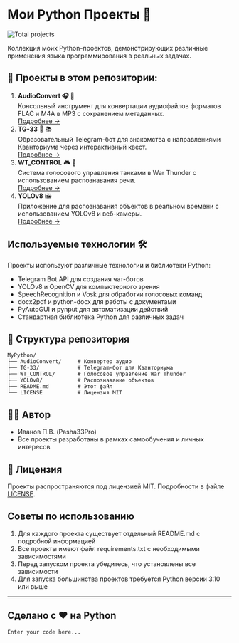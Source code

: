 # Мои Python Проекты 🚀

![Total projects](https://img.shields.io/badge/%F0%9F%93%8C_Total_Projects-4-orange)

Коллекция моих Python-проектов, демонстрирующих различные применения языка программирования в реальных задачах.

## 📌 Проекты в этом репозитории:

1. **AudioConvert 🎧 🔄**<br>
   Консольный инструмент для конвертации аудиофайлов форматов FLAC и M4A в MP3 с сохранением метаданных.<br>
   [Подробнее →](AudioConvert/README.md)
2. **TG-33** 🤖 📚<br>
   Образовательный Telegram-бот для знакомства с направлениями Кванториума через интерактивный квест.<br>
   [Подробнее →](TG-33/README.md)
3. **WT_CONTROL** 🎮 🎤<br>
   Система голосового управления танками в War Thunder с использованием распознавания речи.<br>
   [Подробнее →](WT_CONTROL/README.md)
4. **YOLOv8** 🖼️<br>
   Приложение для распознавания объектов в реальном времени с использованием YOLOv8 и веб-камеры.<br>
   [Подробнее →](YOLOv8/README.md)


## Используемые технологии 🛠️

Проекты используют различные технологии и библиотеки Python:

- Telegram Bot API для создания чат-ботов
- YOLOv8 и OpenCV для компьютерного зрения
- SpeechRecognition и Vosk для обработки голосовых команд
- docx2pdf и python-docx для работы с документами
- PyAutoGUI и pynput для автоматизации действий
- Стандартная библиотека Python для различных задач

## 📂 Структура репозитория

```
MyPython/
├── AudioConvert/     # Конвертер аудио
├── TG-33/            # Telegram-бот для Кванториума
├── WT_CONTROL/       # Голосовое управление War Thunder
├── YOLOv8/           # Распознавание объектов
├── README.md         # Этот файл
└── LICENSE           # Лицензия MIT
```

## 👨‍💻 Автор

- Иванов П.В. (Pasha33Pro)
- Все проекты разработаны в рамках самообучения и личных интересов

## 📄 Лицензия

Проекты распространяются под лицензией MIT. Подробности в файле [LICENSE](LICENSE).

## Советы по использованию

1. Для каждого проекта существует отдельный README.md с подробной информацией
2. Все проекты имеют файл requirements.txt с необходимыми зависимостями
3. Перед запуском проекта убедитесь, что установлены все зависимости
4. Для запуска большинства проектов требуется Python версии 3.10 или выше

---

## Сделано с ❤️ на Python

```
Enter your code here...
```
